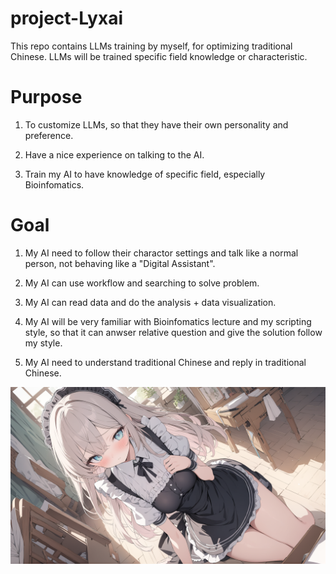 # project-Lyxai
This repo contains LLMs training by myself, for optimizing traditional Chinese. LLMs will be trained specific field knowledge or characteristic.

# Purpose

1. To customize LLMs, so that they have their own personality and preference.

2. Have a nice experience on talking to the AI.

3. Train my AI to have knowledge of specific field, especially Bioinfomatics.

# Goal

1. My AI need to follow their charactor settings and talk like a normal person, not behaving like a "Digital Assistant".

2. My AI can use workflow and searching to solve problem.

3. My AI can read data and do the analysis + data visualization.

4. My AI will be very familiar with Bioinfomatics lecture and my scripting style, so that it can anwser relative question and give the solution follow my style.

5. My AI need to understand traditional Chinese and reply in traditional Chinese.

![](https://github.com/LAXY9887/project-Lyxai/blob/main/imgAssets/Lyxai-full.png)
